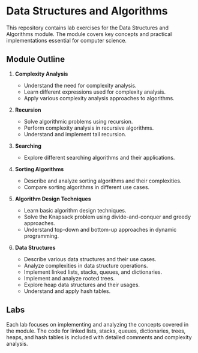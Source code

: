 # Data Structures and Algorithms

This repository contains lab exercises for the Data Structures and Algorithms module. The module covers key concepts and practical implementations essential for computer science.

## Module Outline

1. **Complexity Analysis**
   - Understand the need for complexity analysis.
   - Learn different expressions used for complexity analysis.
   - Apply various complexity analysis approaches to algorithms.

2. **Recursion**
   - Solve algorithmic problems using recursion.
   - Perform complexity analysis in recursive algorithms.
   - Understand and implement tail recursion.

3. **Searching**
   - Explore different searching algorithms and their applications.

4. **Sorting Algorithms**
   - Describe and analyze sorting algorithms and their complexities.
   - Compare sorting algorithms in different use cases.

5. **Algorithm Design Techniques**
   - Learn basic algorithm design techniques.
   - Solve the Knapsack problem using divide-and-conquer and greedy approaches.
   - Understand top-down and bottom-up approaches in dynamic programming.

6. **Data Structures**
   - Describe various data structures and their use cases.
   - Analyze complexities in data structure operations.
   - Implement linked lists, stacks, queues, and dictionaries.
   - Implement and analyze rooted trees.
   - Explore heap data structures and their usages.
   - Understand and apply hash tables.

## Labs

Each lab focuses on implementing and analyzing the concepts covered in the module. The code for linked lists, stacks, queues, dictionaries, trees, heaps, and hash tables is included with detailed comments and complexity analysis.
